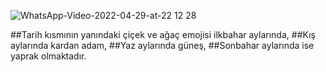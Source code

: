 
![WhatsApp-Video-2022-04-29-at-22 12 28](https://user-images.githubusercontent.com/83772404/166029329-912e8ad7-0493-43fd-b5c0-990e5b9648d5.gif)



##Tarih kısmının yanındaki çiçek ve ağaç emojisi ilkbahar aylarında,
##Kış aylarında  kardan adam,
##Yaz aylarında güneş,
##Sonbahar aylarında ise yaprak olmaktadır.
